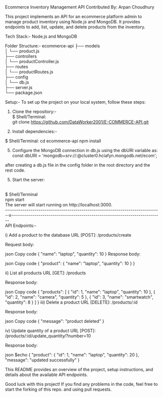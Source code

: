 Ecommerce Inventory Management API
Contributed By: Arpan Choudhury

This project implements an API for an ecommerce platform admin to manage product inventory using Node.js and MongoDB. It provides endpoints to add, list, update, and delete products from the inventory.

Tech Stack:- 
Node.js and MongoDB

Folder Structure:- 
ecommerce-api
├── models <br/>
│   └── product.js <br/>
├── controllers <br/>
│   └── productController.js <br/>
├── routes <br/>
│   └── productRoutes.js <br/>
├── config <br/>
│   └── db.js <br/>
├── server.js <br/>
└── package.json <br/>


Setup:-
To set up the project on your local system, follow these steps:

1) Clone the repository:- <br/>
$ Shell/Terminal:<br/>
git clone https://github.com/DataWorker2001/E-COMMERCE-API.git

3) Install dependencies:-

$ Shell/Terminal:
cd ecommerce-api
npm install


5) Configure the MongoDB connection in db.js using the dbURI variable as: <br/>
const dbURI = 'mongodb+srv://<username>:<password>@cluster0.hciafyn.mongodb.net/ecom';

after creating a db.js file in the config folder in the root directory and the rest code.

5) Start the server:
<br/>
$ Shell/Terminal <br/>
npm start <br/>
The server will start running on http://localhost:3000.<br/>
--------------------------------------------------------------------------------x----------------------------------------------------------------------------- <br/>
API Endpoints:-

i) Add a product to the database
URL [POST]: /products/create

Request body:

json
Copy code
{
  "name": "laptop",
  "quantity": 10
}
Response body:

json
Copy code
{
  "product": {
    "name": "laptop",
    "quantity": 10
  }
}

ii) List all products
URL [GET]: /products

Response body:

json
Copy code
{
  "products": [
    {
      "id": 1,
      "name": "laptop",
      "quantity": 10
    },
    {
      "id": 2,
      "name": "camera",
      "quantity": 5
    },
    {
      "id": 3,
      "name": "smartwatch",
      "quantity": 8
    }
  ]
}
iii) Delete a product
URL [DELETE]: /products/:id

Response body:

json
Copy code
{
  "message": "product deleted"
}

iv) Update quantity of a product
URL [POST]: /products/:id/update_quantity/?number=10

Response body:

json
$echo
{
  "product": {
    "id": 1,
    "name": "laptop",
    "quantity": 20
  },
  "message": "updated successfully"
}

This README provides an overview of the project, setup instructions, and details about the available API endpoints.


Good luck with this project! If you find any problems in the code, feel free to start the forking of this repo. and using pull requests.





